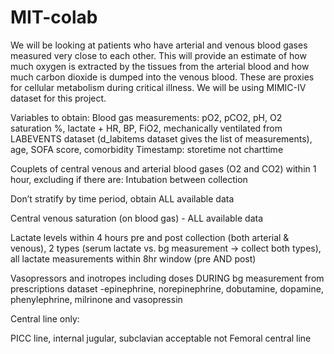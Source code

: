 # MIT-colab
We will be looking at patients who have arterial and venous blood gases measured very close to each other. This will provide an estimate of how much oxygen is extracted by the tissues from the arterial blood and how much carbon dioxide is dumped into the venous blood. These are proxies for cellular metabolism during critical illness.
We will be using MIMIC-IV dataset for this project.

Variables to obtain: Blood gas measurements: pO2, pCO2, pH, O2 saturation %, lactate + HR, BP, FiO2, mechanically ventilated from LABEVENTS dataset (d_labitems dataset gives the list of measurements), age, SOFA score, comorbidity 
Timestamp: storetime not charttime

Couplets of central venous and arterial blood gases (O2 and CO2) within 1 hour, excluding if there are: Intubation between collection

Don’t stratify by time period, obtain ALL available data 


Central venous saturation (on blood gas) - ALL available data


Lactate levels within 4 hours pre and post collection (both arterial & venous), 2 types (serum lactate vs. bg measurement → collect both types), all lactate measurements within 8hr window (pre AND post)


Vasopressors and inotropes including doses DURING bg measurement from prescriptions dataset -epinephrine, norepinephrine, dobutamine, dopamine, phenylephrine, milrinone and vasopressin


Central line only: 

PICC line, internal jugular, subclavian acceptable
not Femoral central line
